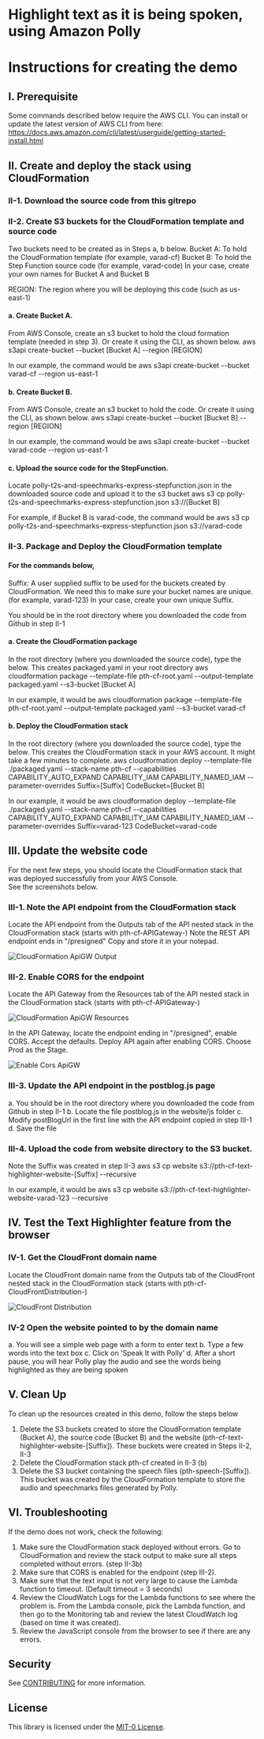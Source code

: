 # Highlight text as it is being spoken, using Amazon Polly

# Instructions for creating the demo

## I. Prerequisite
Some commands described below require the AWS CLI.
You can install or update the latest version of AWS CLI from here: 
https://docs.aws.amazon.com/cli/latest/userguide/getting-started-install.html
    
## II. Create and deploy the stack using CloudFormation

### II-1. Download the source code from this gitrepo

### II-2. Create S3 buckets for the CloudFormation template and source code
Two buckets need to be created as in Steps a, b below.
Bucket A: To hold the CloudFormation template (for example, varad-cf)
Bucket B: To hold the Step Function source code (for example, varad-code)
In your case, create your own names for Bucket A and Bucket B

REGION: The region where you will be deploying this code (such as us-east-1)

#### a. Create Bucket A. 
From AWS Console, create an s3 bucket to hold the cloud formation template (needed in step 3). Or create it using the CLI, as shown below. 
aws s3api create-bucket --bucket [Bucket A] --region [REGION]

In our example, the command would be
aws s3api create-bucket --bucket varad-cf --region us-east-1
   
#### b. Create Bucket B. 
From AWS Console, create an s3 bucket to hold the code. Or create it using the CLI, as shown below. 
aws s3api create-bucket --bucket [Bucket B] --region [REGION]

In our example, the command would be
aws s3api create-bucket --bucket varad-code --region us-east-1

#### c. Upload the source code for the StepFunction.
Locate polly-t2s-and-speechmarks-express-stepfunction.json in the downloaded source code and upload it to the s3 bucket
aws s3 cp polly-t2s-and-speechmarks-express-stepfunction.json s3://[Bucket B]

For example, if Bucket B is varad-code, the command would be
aws s3 cp polly-t2s-and-speechmarks-express-stepfunction.json s3://varad-code

### II-3. Package and Deploy the CloudFormation template
#### For the commands below, 
Suffix:  A user supplied suffix to be used for the buckets created by CloudFormation. 
We need this to make sure your bucket names are unique. (for example, varad-123)
In your case, create your own unique Suffix.

You should be in the root directory where you downloaded the code from Github in step II-1

#### a. Create the CloudFormation package
In the root directory (where you downloaded the source code), type the below. This creates packaged.yaml in your root directory
aws cloudformation package --template-file pth-cf-root.yaml --output-template packaged.yaml --s3-bucket [Bucket A]

In our example, it would be
aws cloudformation package --template-file pth-cf-root.yaml --output-template packaged.yaml --s3-bucket varad-cf

#### b. Deploy the CloudFormation stack
In the root directory (where you downloaded the source code), type the below. This creates the CloudFormation stack in your AWS account.  It might take a few minutes to complete.
aws cloudformation deploy --template-file ./packaged.yaml  --stack-name pth-cf --capabilities CAPABILITY_AUTO_EXPAND CAPABILITY_IAM CAPABILITY_NAMED_IAM --parameter-overrides Suffix=[Suffix] CodeBucket=[Bucket B]

In our example, it would be
aws cloudformation deploy --template-file ./packaged.yaml  --stack-name pth-cf --capabilities CAPABILITY_AUTO_EXPAND CAPABILITY_IAM CAPABILITY_NAMED_IAM --parameter-overrides Suffix=varad-123 CodeBucket=varad-code

## III. Update the website code
For the next few steps, you should locate the CloudFormation stack that was deployed successfully from your AWS Console.  
See the screenshots below.

### III-1.  Note the API endpoint from the CloudFormation stack
Locate the API endpoint from the Outputs tab of the API nested stack in the CloudFormation stack (starts with pth-cf-APIGateway-)
Note the REST API endpoint ends in "/presigned"
Copy and store it in your notepad.  

![CloudFormation ApiGW Output](https://user-images.githubusercontent.com/113476214/236054278-9c8b3b68-4a5b-4906-b0e9-44c83b61da83.jpg)


### III-2. Enable CORS for the endpoint
Locate the API Gateway from the Resources tab of the API nested stack in the CloudFormation stack (starts with pth-cf-APIGateway-)
    
![CloudFormation ApiGW Resources](https://user-images.githubusercontent.com/113476214/236054356-d3c9634f-c17a-42ec-adcb-0c96aa8965ff.png)

In the API Gateway, locate the endpoint ending in "/presigned", enable CORS. Accept the defaults. 
Deploy API again after enabling CORS.  Choose Prod as the Stage.

![Enable Cors ApiGW](https://user-images.githubusercontent.com/113476214/236054452-cfba52ce-e79a-49ac-8d9c-9b573dea5d22.png)

### III-3. Update the API endpoint in the postblog.js page
a. You should be in the root directory where you downloaded the code from Github in step II-1
b. Locate the file postblog.js in the website/js folder
c. Modify postBlogUrl in the first line with the API endpoint copied in step III-1
d. Save the file

### III-4. Upload the code from website directory to the S3 bucket. 
Note the Suffix was created in step II-3
aws s3 cp website s3://pth-cf-text-highlighter-website-[Suffix] --recursive 

In our example, it would be
aws s3 cp website s3://pth-cf-text-highlighter-website-varad-123 --recursive 

## IV. Test the Text Highlighter feature from the browser

### IV-1. Get the CloudFront domain name
Locate the CloudFront domain name from the Outputs tab of the CloudFront nested stack in the CloudFormation stack 
(starts with pth-cf-CloudFrontDistribution-)

![CloudFront Distribution](https://user-images.githubusercontent.com/113476214/236054575-dc9d11ff-203d-4d26-8284-b548132cf80b.png)

### IV-2 Open the website pointed to by the domain name 
a. You will see a simple web page with a form to enter text
b. Type a few words into the text box
c. Click on 'Speak It with Polly'
d. After a short pause, you will hear Polly play the audio and see the words being highlighted as they are being spoken

## V. Clean Up
To clean up the resources created in this demo, follow the steps below

1.	Delete the S3 buckets created to store the CloudFormation template (Bucket A), the source code (Bucket B) and the website (pth-cf-text-highlighter-website-[Suffix]).  These buckets were created in Steps II-2, II-3
2.	Delete the CloudFormation stack pth-cf created in II-3 (b)
3.  Delete the S3 bucket containing the speech files (pth-speech-[Suffix]).  This bucket was created by the CloudFormation template to store the audio and speechmarks files generated by Polly.

## VI. Troubleshooting
If the demo does not work, check the following:
1. Make sure the CloudFormation stack deployed without errors.  Go to CloudFormation and review the stack output to make sure all steps completed without errors. (step II-3b)
2. Make sure that CORS is enabled for the endpoint (step III-2).
3. Make sure that the text input is not very large to cause the Lambda function to timeout. (Default timeout = 3 seconds)
4. Review the CloudWatch Logs for the Lambda functions to see where the problem is.  From the Lambda console, pick the Lambda function, and then go to the Monitoring tab and review the latest CloudWatch log (based on time it was created).
5. Review the JavaScript console from the browser to see if there are any errors.

## Security
See [CONTRIBUTING](CONTRIBUTING.md#security-issue-notifications) for more information.

## License
This library is licensed under the [MIT-0 License](https://opensource.org/license/mit-0/).


